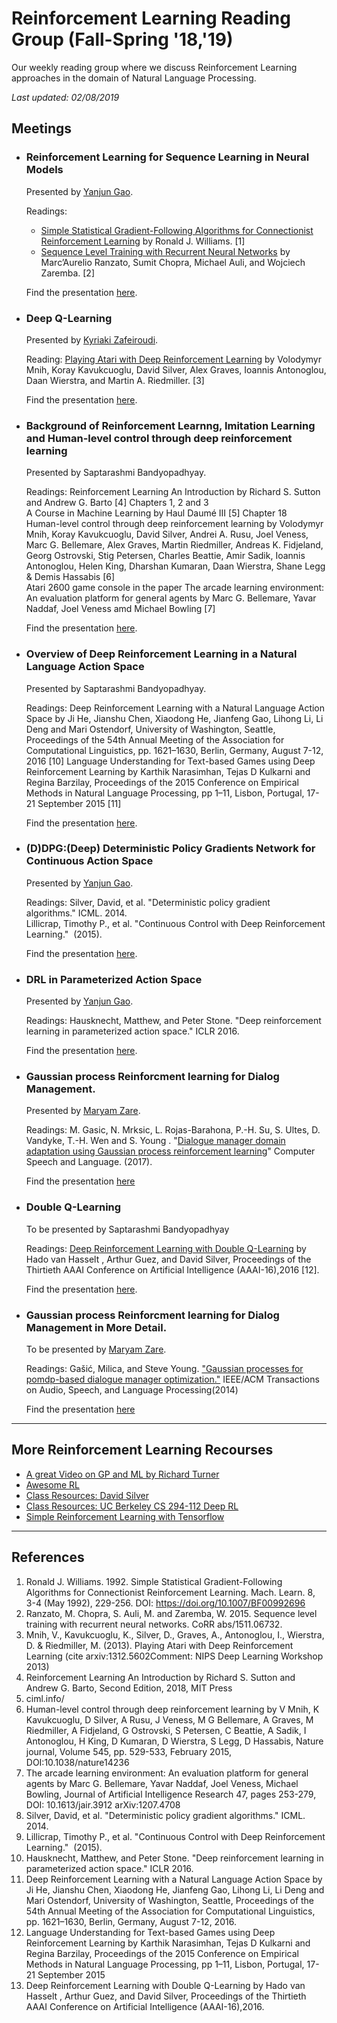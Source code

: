 # Reinforcement Learning Reading Group (Fall-Spring '18,'19)
Our weekly reading group where we discuss Reinforcement Learning approaches in the domain of Natural Language Processing.

_Last updated: 02/08/2019_

## Meetings

* ### Reinforcement Learning for Sequence Learning in Neural Models

  Presented by [Yanjun Gao](https://github.com/serenayj).

  Readings: 
  * [Simple Statistical Gradient-Following Algorithms for Connectionist Reinforcement Learning](http://www-anw.cs.umass.edu/~barto/courses/cs687/williams92simple.pdf) by Ronald J. Williams. [1]
  * [Sequence Level Training with Recurrent Neural Networks](https://arxiv.org/pdf/1511.06732.pdf) by Marc’Aurelio Ranzato, Sumit Chopra, Michael Auli, and Wojciech Zaremba. [2]
  
  Find the presentation [here](Presentations/RL-Sep28.pdf).

* ### Deep Q-Learning

  Presented by [Kyriaki Zafeiroudi](https://github.com/kzafeiroudi).

  Reading: [Playing Atari with Deep Reinforcement Learning](https://www.cs.toronto.edu/~vmnih/docs/dqn.pdf) by Volodymyr Mnih, Koray Kavukcuoglu, David Silver, Alex Graves, Ioannis Antonoglou, Daan Wierstra, and Martin A. Riedmiller. [3]

  Find the presentation [here](Presentations/DQN%20Presentation%2020181019.pdf).
  
* ### Background of Reinforcement Learnng, Imitation Learning and Human-level control through deep reinforcement learning

  Presented by Saptarashmi Bandyopadhyay.

  Readings: Reinforcement Learning An Introduction by Richard S. Sutton and Andrew G. Barto [4] Chapters	 1, 2 and 3                    
            A Course in Machine Learning by Haul Daumé III [5]  Chapter 18                                                         
            Human-level control through deep reinforcement learning by Volodymyr Mnih, Koray Kavukcuoglu, David Silver, Andrei A. Rusu, Joel Veness, Marc G. Bellemare, Alex Graves, Martin Riedmiller, Andreas K. Fidjeland, Georg Ostrovski, Stig Petersen, Charles Beattie, Amir Sadik, Ioannis Antonoglou, Helen King, Dharshan Kumaran, Daan Wierstra, Shane Legg & Demis Hassabis [6]                                                                
            Atari 2600 game console in the paper The arcade learning environment: An evaluation platform for general agents by Marc G. Bellemare, Yavar Naddaf, Joel Veness amd Michael Bowling [7]
           
  Find the presentation [here](Presentations/RL_10_26_Slides.pdf).
  
* ### Overview of Deep Reinforcement Learning in a Natural Language Action Space

  Presented by Saptarashmi Bandyopadhyay.
  
  Readings: Deep Reinforcement Learning with a Natural Language Action Space by Ji He, Jianshu Chen, Xiaodong He, Jianfeng Gao, Lihong Li, Li Deng and Mari Ostendorf, University of Washington, Seattle, Proceedings of the 54th Annual Meeting of the Association for Computational Linguistics, pp. 1621–1630, Berlin, Germany, August 7-12, 2016 [10]
            Language Understanding for Text-based Games using Deep Reinforcement Learning by Karthik Narasimhan, Tejas D Kulkarni and Regina Barzilay, Proceedings of the 2015 Conference on Empirical Methods in Natural Language Processing, pp 1–11,
Lisbon, Portugal, 17-21 September 2015 [11]
  
  Find the presentation [here](Presentations/RL_11_16_Slides.pdf).
  
* ### (D)DPG:(Deep) Deterministic Policy Gradients Network for Continuous Action Space
  
  Presented by [Yanjun Gao](https://github.com/serenayj).
  
  Readings: Silver, David, et al. "Deterministic policy gradient algorithms." ICML. 2014.  
    Lillicrap, Timothy P., et al. "Continuous Control with Deep Reinforcement Learning."  (2015).  
  
  Find the presentation [here](Presentations/DDPG-Jan24.pdf).

  
* ### DRL in Parameterized Action Space
  
  Presented by [Yanjun Gao](https://github.com/serenayj).
  
  Readings: Hausknecht, Matthew, and Peter Stone. "Deep reinforcement learning in parameterized action space." ICLR 2016.    
  
  Find the presentation [here](Presentations/ParameterizedActionSpace-Jan31.pdf).

  
* ### Gaussian process Reinforcment learning for Dialog Management. 
  Presented by [Maryam Zare](https://github.com/mry94).
  
  Readings: M. Gasic, N. Mrksic, L. Rojas-Barahona, P.-H. Su, S. Ultes, D. Vandyke, T.-H. Wen and S. Young . "[Dialogue manager domain adaptation using Gaussian process reinforcement learning](http://mi.eng.cam.ac.uk/~sjy/papers/gmrs17.pdf)" Computer Speech and Language. (2017). 
  
  Find the presentation [here](/Presentations/Gaussian%20Process%20Reinforcement%20Learning.pdf)
  
* ### Double Q-Learning
 
  To be presented by Saptarashmi Bandyopadhyay

  Readings:  [Deep Reinforcement Learning with Double Q-Learning](https://arxiv.org/pdf/1509.06461.pdf) by Hado van Hasselt , Arthur Guez, and David Silver, Proceedings    of the Thirtieth AAAI Conference on Artificial Intelligence (AAAI-16),2016 [12].
  
  Find the presentation [here](Presentations/RL_2_14_Slides.pdf).

* ### Gaussian process Reinforcment learning for Dialog Management in More Detail. 

   To be presented by [Maryam Zare](https://github.com/mry94).
  
   Readings:  Gašić, Milica, and Steve Young. ["Gaussian processes for pomdp-based dialogue manager optimization."](http://mi.eng.cam.ac.uk/~sjy/papers/gayo14.pdf) IEEE/ACM Transactions on Audio, Speech, and Language Processing(2014) 
  
   Find the presentation [here](/Presentations/Gaussian%20Process%20Reinforcement%20Learning.pdf)

***
## More Reinforcement Learning Recourses
* [A great Video on GP and ML by Richard Turner](https://www.youtube.com/watch?v=92-98SYOdlY)
* [Awesome RL](https://github.com/aikorea/awesome-rl)
* [Class Resources: David Silver](http://www0.cs.ucl.ac.uk/staff/d.silver/web/Teaching.html)
* [Class Resources: UC Berkeley CS 294-112 Deep RL](http://rail.eecs.berkeley.edu/deeprlcourse/)
* [Simple Reinforcement Learning with Tensorflow](https://medium.com/emergent-future/simple-reinforcement-learning-with-tensorflow-part-0-q-learning-with-tables-and-neural-networks-d195264329d0/)

***
## References
1. Ronald J. Williams. 1992. Simple Statistical Gradient-Following Algorithms for Connectionist Reinforcement Learning. Mach. Learn. 8, 3-4 (May 1992), 229-256. DOI: https://doi.org/10.1007/BF00992696
2. Ranzato, M. Chopra, S. Auli, M. and Zaremba, W. 2015. Sequence level training with recurrent neural networks. CoRR abs/1511.06732.
3. Mnih, V., Kavukcuoglu, K., Silver, D., Graves, A., Antonoglou, I., Wierstra, D. & Riedmiller, M. (2013). Playing Atari with Deep Reinforcement Learning (cite arxiv:1312.5602Comment: NIPS Deep Learning Workshop 2013) 
4.  Reinforcement Learning An Introduction by Richard S. Sutton and Andrew G. Barto, Second Edition, 2018, MIT Press
5.  ciml.info/
6.  Human-level control through deep reinforcement learning by V Mnih, K Kavukcuoglu, D Silver, A Rusu, J Veness, M G Bellemare, A Graves, M Riedmiller, A Fidjeland, G Ostrovski, S Petersen, C Beattie, A Sadik, I Antonoglou, H King, D Kumaran, D Wierstra, S Legg, D Hassabis, Nature journal, Volume 545, pp. 529-533, February 2015, DOI:10.1038/nature14236 
7.  The arcade learning environment: An evaluation platform for general agents by Marc G. Bellemare, Yavar Naddaf, Joel Veness, Michael Bowling, Journal of Artificial Intelligence Research 47, pages 253-279, DOI: 10.1613/jair.3912 arXiv:1207.4708 
8. Silver, David, et al. "Deterministic policy gradient algorithms." ICML. 2014.
9. Lillicrap, Timothy P., et al. "Continuous Control with Deep Reinforcement Learning."  (2015).
10. Hausknecht, Matthew, and Peter Stone. "Deep reinforcement learning in parameterized action space." ICLR 2016. 
11. Deep Reinforcement Learning with a Natural Language Action Space by Ji He, Jianshu Chen, Xiaodong He, Jianfeng Gao, Lihong Li, Li Deng and Mari Ostendorf, University of Washington, Seattle, Proceedings of the 54th Annual Meeting of the Association for Computational Linguistics, pp. 1621–1630, Berlin, Germany, August 7-12, 2016.
12. Language Understanding for Text-based Games using Deep Reinforcement Learning by Karthik Narasimhan, Tejas D Kulkarni
and Regina Barzilay, Proceedings of the 2015 Conference on Empirical Methods in Natural Language Processing, pp 1–11,
Lisbon, Portugal, 17-21 September 2015
13. Deep Reinforcement Learning with Double Q-Learning by Hado van Hasselt , Arthur Guez, and David Silver, Proceedings of the Thirtieth AAAI Conference on Artificial Intelligence (AAAI-16),2016.

